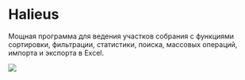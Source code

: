 # Halieus
Мощная программа для ведения участков собрания с функциями сортировки, фильтрации, статистики, поиска, массовых операций, импорта и экспорта в Excel.

![](https://2.bp.blogspot.com/-zlhABPIn7DU/WH24EgWSCVI/AAAAAAABRJ8/me2ZnuSCjLoDELjWD3YuWHbF6_HR-wPaQCLcB/s1600/screenshot.png)
